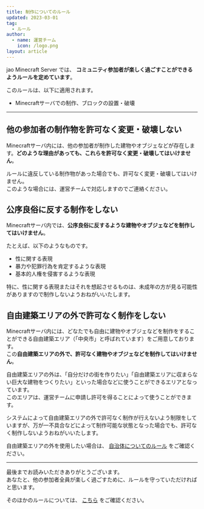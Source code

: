 ```yaml
---
title: 制作についてのルール
updated: 2023-03-01
tag:
  - ルール
author:
  - name: 運営チーム
    icon: /logo.png
layout: article
---
```


jao Minecraft Server では、 **コミュニティ参加者が楽しく過ごすことができるようルールを定めています**。

このルールは、以下に適用されます。

- Minecraftサーバでの制作、ブロックの設置・破壊

---

## 他の参加者の制作物を許可なく変更・破壊しない

Minecraftサーバ内には、他の参加者が制作した建物やオブジェなどが存在します。**どのような理由があっても、これらを許可なく変更・破壊してはいけません**。

ルールに違反している制作物があった場合でも、許可なく変更・破壊してはいけません。  
このような場合には、運営チームで対応しますのでご連絡ください。

## 公序良俗に反する制作をしない

Minecraftサーバ内では、**公序良俗に反するような建物やオブジェなどを制作してはいけません**。

たとえば、以下のようなものです。

- 性に関する表現
- 暴力や犯罪行為を肯定するような表現
- 基本的人権を侵害するような表現

特に、性に関する表現またはそれを想起させるものは、未成年の方が見る可能性がありますので制作しないようおねがいいたします。

## 自由建築エリアの外で許可なく制作をしない

Minecraftサーバ内には、どなたでも自由に建物やオブジェなどを制作をすることができる自由建築エリア（「中央市」と呼ばれています）をご用意しております。  
この**自由建築エリアの外で、許可なく建物やオブジェなどを制作してはいけません**。

自由建築エリアの外は、「自分だけの街を作りたい」「自由建築エリアに収まらない巨大な建物をつくりたい」といった場合などに使うことができるエリアとなっています。  
このエリアは、運営チームに申請し許可を得ることによって使うことができます。

システムによって自由建築エリアの外で許可なく制作が行えないよう制限をしていますが、万が一不具合などによって制作可能な状態となった場合でも、許可なく制作しないようおねがいいたします。

自由建築エリアの外を使用したい場合は、 [自治体についてのルール](/docs/rules/city) をご確認ください。

---

最後までお読みいただきありがとうございます。  
あなたと、他の参加者全員が楽しく過ごすために、ルールを守っていただければと思います。

そのほかのルールについては、 [こちら](/docs/rules) をご確認ください。

